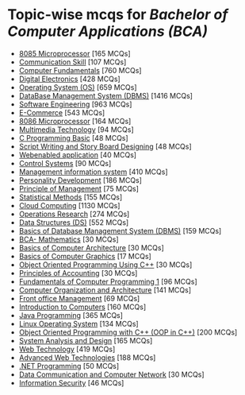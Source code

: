 # Topic-wise mcqs for *Bachelor of Computer Applications (BCA)*

- [8085 Microprocessor](https://mcqmate.com/topic/8085-microprocessor) [165 MCQs]
- [Communication Skill](https://mcqmate.com/topic/communication-skill) [107 MCQs]
- [Computer Fundamentals](https://mcqmate.com/topic/computer-fundamentals) [760 MCQs]
- [Digital Electronics](https://mcqmate.com/topic/digital-electronics) [428 MCQs]
- [Operating System \(OS\)](https://mcqmate.com/topic/operating-system) [659 MCQs]
- [DataBase Management System \(DBMS\)](https://mcqmate.com/topic/database-management-system) [1416 MCQs]
- [Software Engineering](https://mcqmate.com/topic/software-engineering) [963 MCQs]
- [E\-Commerce](https://mcqmate.com/topic/e-commerce) [543 MCQs]
- [8086 Microprocessor](https://mcqmate.com/topic/8086-microprocessor) [164 MCQs]
- [Multimedia Technology](https://mcqmate.com/topic/multimedia-technology) [94 MCQs]
- [C Programming Basic](https://mcqmate.com/topic/c-programming-basic) [48 MCQs]
- [Script Writing and Story Board Designing](https://mcqmate.com/topic/script-writing-story-board-designing) [48 MCQs]
- [Webenabled application](https://mcqmate.com/topic/webenabled-application) [40 MCQs]
- [Control Systems](https://mcqmate.com/topic/linear-programming-problem) [90 MCQs]
- [Management information system](https://mcqmate.com/topic/management-information-system) [410 MCQs]
- [Personality Development](https://mcqmate.com/topic/personality-development) [186 MCQs]
- [Principle of Management](https://mcqmate.com/topic/principle-of-management) [75 MCQs]
- [Statistical Methods](https://mcqmate.com/topic/statistical-methods) [155 MCQs]
- [Cloud Computing](https://mcqmate.com/topic/cloud-computing) [1130 MCQs]
- [Operations Research](https://mcqmate.com/topic/operations-research) [274 MCQs]
- [Data Structures \(DS\)](https://mcqmate.com/topic/data-structures) [552 MCQs]
- [Basics of Database Management System \(DBMS\)](https://mcqmate.com/topic/basics-of-database-management-system-dbms) [159 MCQs]
- [BCA\- Mathematics](https://mcqmate.com/topic/bca-mathematics) [30 MCQs]
- [Basics of Computer Architecture](https://mcqmate.com/topic/basics-of-computer-architecture) [30 MCQs]
- [Basics of Computer Graphics](https://mcqmate.com/topic/basics-of-computer-graphics) [17 MCQs]
- [Object Oriented Programming Using C\+\+](https://mcqmate.com/topic/object-oriented-programming-using-c) [30 MCQs]
- [Principles of Accounting](https://mcqmate.com/topic/principles-of-accounting) [30 MCQs]
- [Fundamentals of Computer Programming 1](https://mcqmate.com/topic/fundamentals-of-computer-programming-1) [96 MCQs]
- [Computer Organization and Architecture](https://mcqmate.com/topic/computer-organization-and-architecture) [141 MCQs]
- [Front office Management](https://mcqmate.com/topic/front-office-management) [69 MCQs]
- [Introduction to Computers](https://mcqmate.com/topic/introduction-to-computers) [160 MCQs]
- [Java Programming](https://mcqmate.com/topic/java-programming) [365 MCQs]
- [Linux Operating System](https://mcqmate.com/topic/linux-operating-system) [134 MCQs]
- [Object Oriented Programming with C\+\+ \(OOP in C\+\+\)](https://mcqmate.com/topic/object-oriented-programming-with-c) [200 MCQs]
- [System Analysis and Design](https://mcqmate.com/topic/system-analysis-and-design) [165 MCQs]
- [Web Technology](https://mcqmate.com/topic/web-technology) [419 MCQs]
- [Advanced Web Technologies](https://mcqmate.com/topic/advanced-web-technologies) [188 MCQs]
- [\.NET Programming](https://mcqmate.com/topic/net-programming) [50 MCQs]
- [Data Communication and Computer Network](https://mcqmate.com/topic/data-communication-and-computer-network) [30 MCQs]
- [Information Security](https://mcqmate.com/topic/information-security) [46 MCQs]
